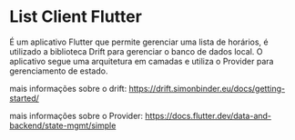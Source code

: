 # List Client Flutter
É um aplicativo Flutter que permite gerenciar uma lista de horários, é utilizado a biblioteca Drift para gerenciar o banco de dados local. O aplicativo segue uma arquitetura em camadas e utiliza o Provider para gerenciamento de estado.

mais informações sobre o drift: https://drift.simonbinder.eu/docs/getting-started/

mais informações sobre o Provider: https://docs.flutter.dev/data-and-backend/state-mgmt/simple
